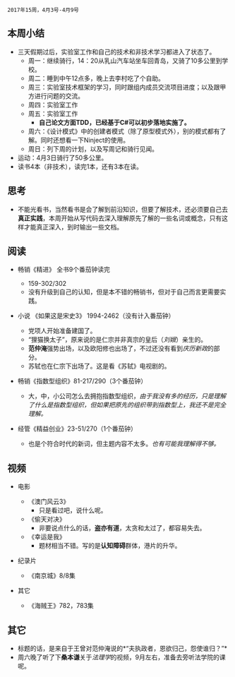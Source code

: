 	2017年15周，4月3号-4月9号

##  本周小结
+ 三天假期过后，实验室工作和自己的技术和非技术学习都进入了状态了。
	+ 周一：继续骑行，14：20从乳山汽车站坐车回青岛，又骑了10多公里到学校。
	+ 周二：睡到中午12点多，晚上去李村吃了个自助。
	+ 周三：实验室技术框架的学习，同时跟组内成员交流项目进度；以及跟甲方进行问题的交流。
	+ 周四：实验室工作
	+ 周五：实验室工作
		+ **自己论文方面TDD，已经基于C#可以初步落地实施了。**
	+ 周六：《设计模式》中的创建者模式（除了原型模式外），别的模式都有了解。同时还想看一下Ninject的使用。
	+ 周日：列下周的计划，以及写周记和骑行见闻。
+ 运动：4月3日骑行了50多公里。
+ 读书4本（非技术），读完1本，还有3本在读。

##  思考
+ 不能光看书，当然看书是会了解到前沿知识，但要了解技术，还必须要自己去**真正实践**，本周开始从写代码去深入理解原先了解的一些名词或概念，只有这样才能真正深入，到时输出一些文档。

##  阅读
+ 畅销《精进》 全书9个番茄钟读完
	+ 159-302/302
	+ 没有升级到自己的认知，但是本不错的畅销书，但对于自己而言更需要实践。

+ 小说 《如果这是宋史3》  1994-2462（没有计入番茄钟）
	+ 党项人开始准备建国了。
	+ “狸猫换太子”，原来说的是仁宗并非真宗的皇后（*刘娥*）亲生的。
	+ **范仲淹**强势出场，以及欧阳修也出场了，不过还没有看到*庆历新政*的部分。
	+ 苏轼也在仁宗下出场了。这是看《苏轼》电视剧的。

+ 畅销《指数型组织》81-217/290（3个番茄钟）
	+ 大，中，小公司怎么去拥抱指数型组织，*由于我没有多的经历，只是理解了什么是指数型组织，但如果把原先的组织带到指数型上，我还不是完全理解。*

+ 经管《精益创业》23-51/270（1个番茄钟）
	+ 也是个符合时代的新词，但主题内容不太多。*也有可能我理解得不够。*

##  视频
+ 电影  
	+ 《澳门风云3》
		+ 只是看过吧，说什么呢。
	+ 《偷天对决》
		+ 非要说点什么的话，**盗亦有道**，太贪和太过了，都容易失去。
	+ 《幸运是我》   
		+ 题材相当不错。写的是**认知障碍**群体，港片的升华。

+ 纪录片
	+ 《南京城》8/8集

+ 其它 
	+ 《海贼王》782，783集

##  其它
+ 标题的话，是来自于王曾对范仲淹说的*“夫执政者，恩欲归己，怨使谁归？”*
+ 周六晚了听了下**桑本谦**关于*法理学*的视频，9月左右，准备去旁听法学院的课呢。